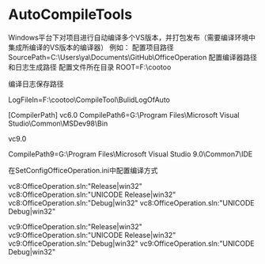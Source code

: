 AutoCompileTools
================

Windows平台下对项目进行自动编译多个VS版本，并打包发布（需要编译环境中集成所编译的VS版本的编译器）
例如：
配置项目路径SourcePath=C:\Users\ya\Documents\GitHub\OfficeOperation
配置编译器路径和日志生成路径
配置文件所在目录
ROOT=F:\cootoo

编译日志保存路径

LogFileIn=F:\cootoo\CompileTool\BulidLogOfAuto

[CompilerPath]
vc6.0
CompilePath6=G:\Program Files\Microsoft Visual Studio\Common\MSDev98\Bin

vc9.0

CompilePath9=G:\Program Files\Microsoft Visual Studio 9.0\Common7\IDE

在SetConfigOfficeOperation.ini中配置编译方式

vc8:OfficeOperation.sln:"Release|win32"
vc8:OfficeOperation.sln:"UNICODE Release|win32"
vc8:OfficeOperation.sln:"Debug|win32"
vc8:OfficeOperation.sln:"UNICODE Debug|win32"

vc9:OfficeOperation.sln:"Release|win32"
vc9:OfficeOperation.sln:"UNICODE Release|win32"
vc9:OfficeOperation.sln:"Debug|win32"
vc9:OfficeOperation.sln:"UNICODE Debug|win32"
